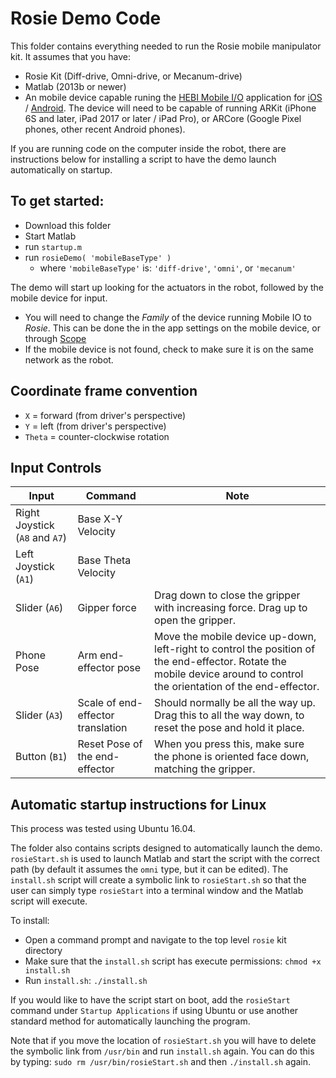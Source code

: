 # Rosie Demo Code

This folder contains everything needed to run the Rosie mobile manipulator kit.  It assumes that you have:
* Rosie Kit (Diff-drive, Omni-drive, or Mecanum-drive)
* Matlab (2013b or newer)
* An mobile device capable runing the [HEBI Mobile I/O](http://docs.hebi.us/tools.html#mobile-io) application for [iOS](https://itunes.apple.com/gb/app/hebi-virtual-io/id1385180764?mt=8&ign-mpt=uo%3D2) / [Android](https://play.google.com/store/apps/details?id=us.hebi.android.node).  The device will need to be capable of running ARKit (iPhone 6S and later, iPad 2017 or later / iPad Pro), or ARCore (Google Pixel phones, other recent Android phones).

If you are running code on the computer inside the robot, there are instructions below for installing a script to have the demo launch automatically on startup.

## To get started:
* Download this folder
* Start Matlab 
* run `startup.m`
* run `rosieDemo( 'mobileBaseType' )`
  - where `'mobileBaseType'` is: `'diff-drive'`, `'omni'`, or `'mecanum'`

The demo will start up looking for the actuators in the robot, followed by the mobile device for input. 
* You will need to change the *Family* of the device running Mobile IO to *Rosie*.  This can be done the in the app settings on the mobile device, or through [Scope](http://docs.hebi.us/tools.html#scope-gui)
* If the mobile device is not found, check to make sure it is on the same network as the robot.

## Coordinate frame convention

* `X` = forward (from driver's perspective)
* `Y` = left (from driver's perspective)
* `Theta` = counter-clockwise rotation

## Input Controls

| Input      | Command   | Note  |
| ----------------- | ----------------- | ----------- |
| Right Joystick (`A8` and `A7`)  | Base X-Y Velocity |  |
| Left Joystick (`A1`) | Base Theta Velocity |  |
| Slider (`A6`) | Gipper force | Drag down to close the gripper with increasing force. Drag up to open the gripper. |
| Phone Pose | Arm end-effector pose | Move the mobile device up-down, left-right to control the position of the end-effector.  Rotate the mobile device around to control the orientation of the end-effector. |
| Slider (`A3`) | Scale of end-effector translation  | Should normally be all the way up. Drag this to all the way down, to reset the pose and hold it place. |
| Button (`B1`) | Reset Pose of the end-effector | When you press this, make sure the phone is oriented face down, matching the gripper. |

## Automatic startup instructions for Linux

This process was tested using Ubuntu 16.04.

The folder also contains scripts designed to automatically launch the demo. `rosieStart.sh` is used to launch Matlab and start the script with the correct path (by default it assumes the `omni` type, but it can be edited). The `install.sh` script will create a symbolic link to `rosieStart.sh` so that the user can simply type `rosieStart` into a terminal window and the Matlab script will execute.

To install:
* Open a command prompt and navigate to the top level `rosie` kit directory
* Make sure that the `install.sh` script has execute permissions: `chmod +x install.sh`
* Run `install.sh`: `./install.sh`

If you would like to have the script start on boot, add the `rosieStart` command under `Startup Applications` if using Ubuntu or use another standard method for automatically launching the program.

Note that if you move the location of `rosieStart.sh` you will have to delete the symbolic link from `/usr/bin` and run `install.sh` again.    You can do this by typing: `sudo rm /usr/bin/rosieStart.sh` and then `./install.sh` again.


